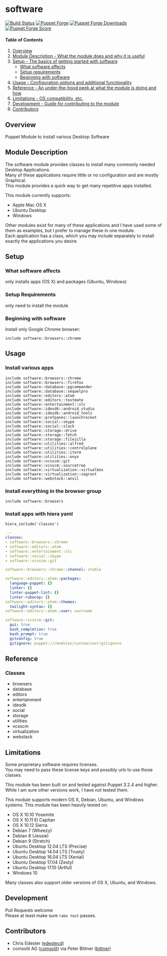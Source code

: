software
=============

[![Build Status](https://travis-ci.org/edestecd/puppet-software.svg)](https://travis-ci.org/edestecd/puppet-software)
[![Puppet Forge](https://img.shields.io/puppetforge/v/edestecd/software.svg)](https://forge.puppet.com/edestecd/software)
[![Puppet Forge Downloads](https://img.shields.io/puppetforge/dt/edestecd/software.svg)](https://forge.puppet.com/edestecd/software)
[![Puppet Forge Score](https://img.shields.io/puppetforge/f/edestecd/software.svg)](https://forge.puppet.com/edestecd/software/scores)

#### Table of Contents

1. [Overview](#overview)
2. [Module Description - What the module does and why it is useful](#module-description)
3. [Setup - The basics of getting started with software](#setup)
    * [What software affects](#what-software-affects)
    * [Setup requirements](#setup-requirements)
    * [Beginning with software](#beginning-with-software)
4. [Usage - Configuration options and additional functionality](#usage)
5. [Reference - An under-the-hood peek at what the module is doing and how](#reference)
5. [Limitations - OS compatibility, etc.](#limitations)
6. [Development - Guide for contributing to the module](#development)
7. [Contributors](#contributors)

## Overview

Puppet Module to install various Desktop Software

## Module Description

The software module provides classes to install many commonly needed Desktop Applications.  
Many of these applications require little or no configuration and are mostly Graphical.  
This module provides a quick way to get many repetitive apps installed.

This module currently supports:
* Apple Mac OS X
* Ubuntu Desktop
* Windows

Other modules exist for many of these applications and I have used some of them
as examples, but I prefer to manage these in one module.  
Each application has a class, which you may include separately to install
exactly the applications you desire.

## Setup

### What software affects

only installs apps (OS X) and packages (Ubuntu, Windows)

### Setup Requirements

only need to install the module

### Beginning with software

Install only Google Chrome browser:

```puppet
include software::browsers::chrome
```

## Usage

### Install various apps

```puppet
include software::browsers::chrome
include software::browsers::firefox
include software::database::pgcommander
include software::database::sequelpro
include software::editors::atom
include software::editors::textmate
include software::entertainment::vlc
include software::idesdk::android_studio
include software::idesdk::android_tools
include software::prefpanes::launchrocket
include software::social::skype
include software::social::slack
include software::storage::drive
include software::storage::fetch
include software::storage::filezilla
include software::utilities::alfred
include software::utilities::controlplane
include software::utilities::iterm
include software::utilities::onyx
include software::vcsscm::git
include software::vcsscm::sourcetree
include software::virtualization::virtualbox
include software::virtualization::vagrant
include software::webstack::anvil
```

### Install everything in the browser group

```puppet
include software::browsers
```

### Install apps with hiera yaml

```puppet
hiera_include('classes')
```
```yaml
---
classes:
- software::browsers::chrome
- software::editors::atom
- software::entertainment::vlc
- software::social::skype
- software::vcsscm::git

software::browsers::chrome::channel: stable

software::editors::atom::packages:
  language-puppet: {}
  linter: {}
  linter-puppet-lint: {}
  linter-rubocop: {}
software::editors::atom::themes:
  twilight-syntax: {}
software::editors::atom::user: username

software::vcsscm::git:
  gui: true
  bash_completion: true
  bash_prompt: true
  gitconfig: true
  gitignore: puppet:///modules/custom/user/gitignore
```

## Reference

### Classes

* browsers
* database
* editors
* entertainment
* idesdk
* social
* storage
* utilities
* vcsscm
* virtualization
* webstack

## Limitations

Some proprietary software requires licenses.  
You may need to pass these license keys and possibly urls to use those classes.

This module has been built on and tested against Puppet 3.2.4 and higher.
While I am sure other versions work, I have not tested them.

This module supports modern OS X, Debian, Ubuntu, and Windows systems.
This module has been heavily tested on:
* OS X 10.10 Yosemite
* OS X 10.11 El Capitan
* OS X 10.12 Sierra
* Debian 7 (Wheezy)
* Debian 8 (Jessie)
* Debian 9 (Stretch)
* Ubuntu Desktop 12.04 LTS (Precise)
* Ubuntu Desktop 14.04 LTS (Trusty)
* Ubuntu Desktop 16.04 LTS (Xenial)
* Ubuntu Desktop 17.04 (Zesty)
* Ubuntu Desktop 17.10 (Artful)
* Windows 10

Many classes also support older versions of OS X, Ubuntu, and Windows.

## Development

Pull Requests welcome  
Please at least make sure ```rake test``` passes.

## Contributors

* Chris Edester ([edestecd](https://github.com/edestecd))
* comsolit AG ([comsolit](https://github.com/comsolit)) via Peter Bittner ([bittner](https://github.com/bittner))
